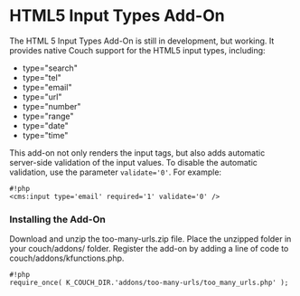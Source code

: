 # HTML5 Input Types Add-On #

The HTML 5 Input Types Add-On is still in development, but working. It provides native Couch support for the HTML5 input types, including:
- type="search"
- type="tel"
- type="email"
- type="url"
- type="number"
- type="range"
- type="date"
- type="time"

This add-on not only renders the input tags, but also adds automatic server-side validation of the input values. To disable the automatic validation, use the parameter `validate='0'`. For example:

```
#!php
<cms:input type='email' required='1' validate='0' />
```

### Installing the Add-On ###

Download and unzip the too-many-urls.zip file. Place the unzipped folder in your couch/addons/ folder. Register the add-on by adding a line of code to couch/addons/kfunctions.php. 

```
#!php
require_once( K_COUCH_DIR.'addons/too-many-urls/too_many_urls.php' );
```

